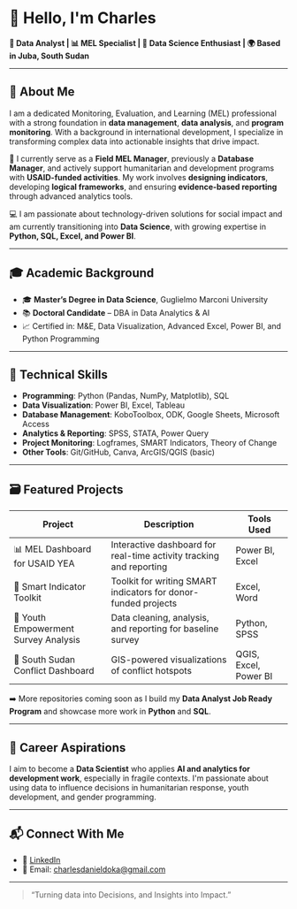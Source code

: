 # 👋 Hello, I'm Charles

**🎯 Data Analyst | 📊 MEL Specialist | 🧠 Data Science Enthusiast | 🌍 Based in Juba, South Sudan**

---

## 🧾 About Me

I am a dedicated Monitoring, Evaluation, and Learning (MEL) professional with a strong foundation in **data management**, **data analysis**, and **program monitoring**. With a background in international development, I specialize in transforming complex data into actionable insights that drive impact.

📌 I currently serve as a **Field MEL Manager**, previously a **Database Manager**, and actively support humanitarian and development programs with **USAID-funded activities**. My work involves **designing indicators**, developing **logical frameworks**, and ensuring **evidence-based reporting** through advanced analytics tools.

💻 I am passionate about technology-driven solutions for social impact and am currently transitioning into **Data Science**, with growing expertise in **Python, SQL, Excel, and Power BI**.

---

## 🎓 Academic Background

- 🎓 **Master’s Degree in Data Science**, Guglielmo Marconi University  
- 📚 **Doctoral Candidate** – DBA in Data Analytics & AI  
- 📈 Certified in: M&E, Data Visualization, Advanced Excel, Power BI, and Python Programming

---

## 🔧 Technical Skills

- **Programming**: Python (Pandas, NumPy, Matplotlib), SQL  
- **Data Visualization**: Power BI, Excel, Tableau  
- **Database Management**: KoboToolbox, ODK, Google Sheets, Microsoft Access  
- **Analytics & Reporting**: SPSS, STATA, Power Query  
- **Project Monitoring**: Logframes, SMART Indicators, Theory of Change  
- **Other Tools**: Git/GitHub, Canva, ArcGIS/QGIS (basic)

---

## 🗃️ Featured Projects

| Project | Description | Tools Used |
|--------|-------------|------------|
| 📊 MEL Dashboard for USAID YEA | Interactive dashboard for real-time activity tracking and reporting | Power BI, Excel |
| 🧾 Smart Indicator Toolkit | Toolkit for writing SMART indicators for donor-funded projects | Excel, Word |
| 🧠 Youth Empowerment Survey Analysis | Data cleaning, analysis, and reporting for baseline survey | Python, SPSS |
| 📍 South Sudan Conflict Dashboard | GIS-powered visualizations of conflict hotspots | QGIS, Excel, Power BI |

➡️ More repositories coming soon as I build my **Data Analyst Job Ready Program** and showcase more work in **Python** and **SQL**.

---

## 🧭 Career Aspirations

I aim to become a **Data Scientist** who applies **AI and analytics for development work**, especially in fragile contexts. I'm passionate about using data to influence decisions in humanitarian response, youth development, and gender programming.

---

## 📬 Connect With Me

- 💼 [LinkedIn](https://www.linkedin.com/in/charles-daniel-apollo-1551b2b3/) 
- 📧 Email: charlesdanieldoka@gmail.com 

---

> “Turning data into Decisions, and Insights into Impact.” 

